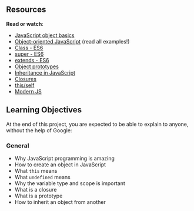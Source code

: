 ## Resources
**Read or watch**:
- [JavaScript object basics](https://developer.mozilla.org/en-US/docs/Learn/JavaScript/Objects/Basics)
- [Object-oriented JavaScript](https://developer.mozilla.org/en-US/docs/Learn/JavaScript/Objects/Classes_in_JavaScript) (read all examples!)
- [Class - ES6]()
- [super - ES6]()
- [extends - ES6]()
- [Object prototypes]()
- [Inheritance in JavaScript]()
- [Closures]()
- [this/self]()
- [Modern JS]()

## Learning Objectives
At the end of this project, you are expected to be able to explain to anyone, without the help of Google:
### General
- Why JavaScript programming is amazing
- How to create an object in JavaScript
- What ```this``` means
- What ```undefined``` means
- Why the variable type and scope is important
- What is a closure
- What is a prototype
- How to inherit an object from another
